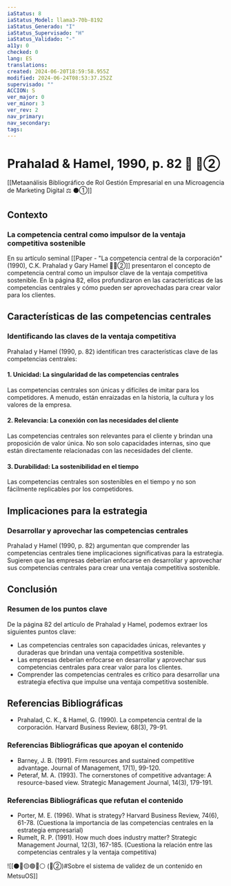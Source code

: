 ```yaml
---
iaStatus: 8
iaStatus_Model: llama3-70b-8192
iaStatus_Generado: "I"
iaStatus_Supervisado: "H"
iaStatus_Validado: "-"
a11y: 0
checked: 0
lang: ES
translations: 
created: 2024-06-20T18:59:58.955Z
modified: 2024-06-24T08:53:37.252Z
supervisado: ""
ACCION: S
ver_major: 0
ver_minor: 3
ver_rev: 2
nav_primary: 
nav_secondary: 
tags:
---
```

# Prahalad & Hamel, 1990, p. 82 🔬 🔴②

[[Metaanálisis Bibliográfico de Rol Gestión Empresarial en una Microagencia de Marketing Digital ⚖️ ⚫①]]

## Contexto
### La competencia central como impulsor de la ventaja competitiva sostenible

En su artículo seminal [[Paper - "La competencia central de la corporación" (1990), C.K. Prahalad y Gary Hamel 🔬🔴②]] presentaron el concepto de competencia central como un impulsor clave de la ventaja competitiva sostenible. En la página 82, ellos profundizaron en las características de las competencias centrales y cómo pueden ser aprovechadas para crear valor para los clientes.

## Características de las competencias centrales
### Identificando las claves de la ventaja competitiva

Prahalad y Hamel (1990, p. 82) identifican tres características clave de las competencias centrales:

#### 1. **Unicidad**: La singularidad de las competencias centrales

Las competencias centrales son únicas y difíciles de imitar para los competidores. A menudo, están enraizadas en la historia, la cultura y los valores de la empresa.

#### 2. **Relevancia**: La conexión con las necesidades del cliente

Las competencias centrales son relevantes para el cliente y brindan una proposición de valor única. No son solo capacidades internas, sino que están directamente relacionadas con las necesidades del cliente.

#### 3. **Durabilidad**: La sostenibilidad en el tiempo

Las competencias centrales son sostenibles en el tiempo y no son fácilmente replicables por los competidores.

## Implicaciones para la estrategia
### Desarrollar y aprovechar las competencias centrales

Prahalad y Hamel (1990, p. 82) argumentan que comprender las competencias centrales tiene implicaciones significativas para la estrategia. Sugieren que las empresas deberían enfocarse en desarrollar y aprovechar sus competencias centrales para crear una ventaja competitiva sostenible.

## Conclusión
### Resumen de los puntos clave

De la página 82 del artículo de Prahalad y Hamel, podemos extraer los siguientes puntos clave:

* Las competencias centrales son capacidades únicas, relevantes y duraderas que brindan una ventaja competitiva sostenible.
* Las empresas deberían enfocarse en desarrollar y aprovechar sus competencias centrales para crear valor para los clientes.
* Comprender las competencias centrales es crítico para desarrollar una estrategia efectiva que impulse una ventaja competitiva sostenible.

## Referencias Bibliográficas

* Prahalad, C. K., & Hamel, G. (1990). La competencia central de la corporación. Harvard Business Review, 68(3), 79-91.

### Referencias Bibliográficas que apoyan el contenido

* Barney, J. B. (1991). Firm resources and sustained competitive advantage. Journal of Management, 17(1), 99-120.
* Peteraf, M. A. (1993). The cornerstones of competitive advantage: A resource-based view. Strategic Management Journal, 14(3), 179-191.

### Referencias Bibliográficas que refutan el contenido

* Porter, M. E. (1996). What is strategy? Harvard Business Review, 74(6), 61-78. (Cuestiona la importancia de las competencias centrales en la estrategia empresarial)
* Rumelt, R. P. (1991). How much does industry matter? Strategic Management Journal, 12(3), 167-185. (Cuestiona la relación entre las competencias centrales y la ventaja competitiva)


![[⚫🔴🟡🟢🔵⚪ (🔴②)#Sobre el sistema de validez de un contenido en MetsuOS]]
